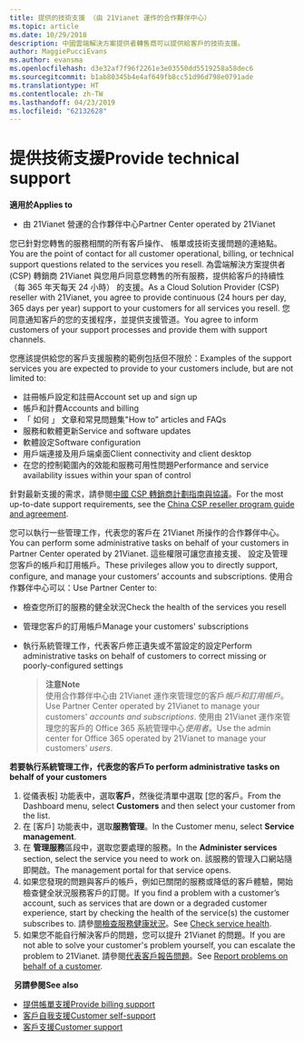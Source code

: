 ```yaml
---
title: 提供的技術支援 （由 21Vianet 運作的合作夥伴中心）
ms.topic: article
ms.date: 10/29/2018
description: 中國雲端解決方案提供者轉售商可以提供給客戶的技術支援。
author: MaggiePucciEvans
ms.author: evansma
ms.openlocfilehash: d3e32af7f96f2261e3e03550dd5519258a58dec6
ms.sourcegitcommit: b1ab80345b4e4af649fb8cc51d96d798e0791ade
ms.translationtype: HT
ms.contentlocale: zh-TW
ms.lasthandoff: 04/23/2019
ms.locfileid: "62132628"
---
```

# <a name="provide-technical-support"></a><span data-ttu-id="bdae6-103">提供技術支援</span><span class="sxs-lookup"><span data-stu-id="bdae6-103">Provide technical support</span></span>

<span data-ttu-id="bdae6-104">**適用於**</span><span class="sxs-lookup"><span data-stu-id="bdae6-104">**Applies to**</span></span>

-   <span data-ttu-id="bdae6-105">由 21Vianet 營運的合作夥伴中心</span><span class="sxs-lookup"><span data-stu-id="bdae6-105">Partner Center operated by 21Vianet</span></span>

<span data-ttu-id="bdae6-106">您已針對您轉售的服務相關的所有客戶操作、 帳單或技術支援問題的連絡點。</span><span class="sxs-lookup"><span data-stu-id="bdae6-106">You are the point of contact for all customer operational, billing, or technical support questions related to the services you resell.</span></span> <span data-ttu-id="bdae6-107">為雲端解決方案提供者 (CSP) 轉銷商 21Vianet 與您用戶同意您轉售的所有服務，提供給客戶的持續性 （每 365 年天每天 24 小時） 的支援。</span><span class="sxs-lookup"><span data-stu-id="bdae6-107">As a Cloud Solution Provider (CSP) reseller with 21Vianet, you agree to provide continuous (24 hours per day, 365 days per year) support to your customers for all services you resell.</span></span> <span data-ttu-id="bdae6-108">您同意通知客戶的您的支援程序，並提供支援管道。</span><span class="sxs-lookup"><span data-stu-id="bdae6-108">You agree to inform customers of your support processes and provide them with support channels.</span></span>  

<span data-ttu-id="bdae6-109">您應該提供給您的客戶支援服務的範例包括但不限於：</span><span class="sxs-lookup"><span data-stu-id="bdae6-109">Examples of the support services you are expected to provide to your customers include, but are not limited to:</span></span>
 
-   <span data-ttu-id="bdae6-110">註冊帳戶設定和註冊</span><span class="sxs-lookup"><span data-stu-id="bdae6-110">Account set up and sign up</span></span> 
-   <span data-ttu-id="bdae6-111">帳戶和計費</span><span class="sxs-lookup"><span data-stu-id="bdae6-111">Accounts and billing</span></span> 
-   <span data-ttu-id="bdae6-112">「 如何 」 文章和常見問題集</span><span class="sxs-lookup"><span data-stu-id="bdae6-112">"How to” articles and FAQs</span></span> 
-   <span data-ttu-id="bdae6-113">服務和軟體更新</span><span class="sxs-lookup"><span data-stu-id="bdae6-113">Service and software updates</span></span> 
-   <span data-ttu-id="bdae6-114">軟體設定</span><span class="sxs-lookup"><span data-stu-id="bdae6-114">Software configuration</span></span> 
-   <span data-ttu-id="bdae6-115">用戶端連接及用戶端桌面</span><span class="sxs-lookup"><span data-stu-id="bdae6-115">Client connectivity and client desktop</span></span>
-   <span data-ttu-id="bdae6-116">在您的控制範圍內的效能和服務可用性問題</span><span class="sxs-lookup"><span data-stu-id="bdae6-116">Performance and service availability issues within your span of control</span></span> 

<span data-ttu-id="bdae6-117">針對最新支援的需求，請參閱[中國 CSP 轉銷商計劃指南與協議](csp-program-guide-and-agreements.md)。</span><span class="sxs-lookup"><span data-stu-id="bdae6-117">For the most up-to-date support requirements, see the [China CSP reseller program guide and agreement](csp-program-guide-and-agreements.md).</span></span>

<span data-ttu-id="bdae6-118">您可以執行一些管理工作，代表您的客戶在 21Vianet 所操作的合作夥伴中心。</span><span class="sxs-lookup"><span data-stu-id="bdae6-118">You can perform some administrative tasks on behalf of your customers in Partner Center operated by 21Vianet.</span></span> <span data-ttu-id="bdae6-119">這些權限可讓您直接支援、 設定及管理您客戶的帳戶和訂用帳戶。</span><span class="sxs-lookup"><span data-stu-id="bdae6-119">These privileges allow you to directly support, configure, and manage your customers’ accounts and subscriptions.</span></span> <span data-ttu-id="bdae6-120">使用合作夥伴中心可以：</span><span class="sxs-lookup"><span data-stu-id="bdae6-120">Use Partner Center to:</span></span>

-   <span data-ttu-id="bdae6-121">檢查您所訂的服務的健全狀況</span><span class="sxs-lookup"><span data-stu-id="bdae6-121">Check the health of the services you resell</span></span>
-   <span data-ttu-id="bdae6-122">管理您客戶的訂用帳戶</span><span class="sxs-lookup"><span data-stu-id="bdae6-122">Manage your customers' subscriptions</span></span>
-   <span data-ttu-id="bdae6-123">執行系統管理工作，代表客戶修正遺失或不當設定的設定</span><span class="sxs-lookup"><span data-stu-id="bdae6-123">Perform administrative tasks on behalf of customers to correct missing or poorly-configured settings</span></span>

    ><span data-ttu-id="bdae6-124">**注意**</span><span class="sxs-lookup"><span data-stu-id="bdae6-124">**Note**</span></span><br><span data-ttu-id="bdae6-125">使用合作夥伴中心由 21Vianet 運作來管理您的客戶*帳戶和訂用帳戶*。</span><span class="sxs-lookup"><span data-stu-id="bdae6-125">Use Partner Center operated by 21Vianet to manage your customers' *accounts and subscriptions*.</span></span> <span data-ttu-id="bdae6-126">使用由 21Vianet 運作來管理您的客戶的 Office 365 系統管理中心*使用者*。</span><span class="sxs-lookup"><span data-stu-id="bdae6-126">Use the admin center for Office 365 operated by 21Vianet to manage your customers' *users*.</span></span> 

<span data-ttu-id="bdae6-127">**若要執行系統管理工作，代表您的客戶**</span><span class="sxs-lookup"><span data-stu-id="bdae6-127">**To perform administrative tasks on behalf of your customers**</span></span>

1.  <span data-ttu-id="bdae6-128">從儀表板] 功能表中，選取**客戶**，然後從清單中選取 [您的客戶。</span><span class="sxs-lookup"><span data-stu-id="bdae6-128">From the Dashboard menu, select **Customers** and then select your customer from the list.</span></span>
2.  <span data-ttu-id="bdae6-129">在 [客戶] 功能表中，選取**服務管理**。</span><span class="sxs-lookup"><span data-stu-id="bdae6-129">In the Customer menu, select **Service management**.</span></span>
3.  <span data-ttu-id="bdae6-130">在 **管理服務**區段中，選取您要處理的服務。</span><span class="sxs-lookup"><span data-stu-id="bdae6-130">In the **Administer services** section, select the service you need to work on.</span></span> <span data-ttu-id="bdae6-131">該服務的管理入口網站隨即開啟。</span><span class="sxs-lookup"><span data-stu-id="bdae6-131">The management portal for that service opens.</span></span>
4.  <span data-ttu-id="bdae6-132">如果您發現的問題與客戶的帳戶，例如已關閉的服務或降低的客戶體驗，開始檢查健全狀況服務客戶的訂閱。</span><span class="sxs-lookup"><span data-stu-id="bdae6-132">If you find a problem with a customer’s account, such as services that are down or a degraded customer experience, start by checking the health of the service(s) the customer subscribes to.</span></span> <span data-ttu-id="bdae6-133">請參[閱檢查服務健康狀況](check-service-health.md)。</span><span class="sxs-lookup"><span data-stu-id="bdae6-133">See [Check service health](check-service-health.md).</span></span>
5.  <span data-ttu-id="bdae6-134">如果您不能自行解決客戶的問題，您可以提升 21Vianet 的問題。</span><span class="sxs-lookup"><span data-stu-id="bdae6-134">If you are not able to solve your customer's problem yourself, you can escalate the problem to 21Vianet.</span></span> <span data-ttu-id="bdae6-135">請參閱[代表客戶報告問題](report-problems-on-behalf-of-a-customer.md)。</span><span class="sxs-lookup"><span data-stu-id="bdae6-135">See [Report problems on behalf of a customer](report-problems-on-behalf-of-a-customer.md).</span></span>

 
<span data-ttu-id="bdae6-136">**另請參閱**</span><span class="sxs-lookup"><span data-stu-id="bdae6-136">**See also**</span></span>

-   [<span data-ttu-id="bdae6-137">提供帳單支援</span><span class="sxs-lookup"><span data-stu-id="bdae6-137">Provide billing support</span></span>](provide-billing-support.md)
-   [<span data-ttu-id="bdae6-138">客戶自我支援</span><span class="sxs-lookup"><span data-stu-id="bdae6-138">Customer self-support</span></span>](customer-self-support.md)
-   [<span data-ttu-id="bdae6-139">客戶支援</span><span class="sxs-lookup"><span data-stu-id="bdae6-139">Customer support</span></span>](customer-support.md)


 




